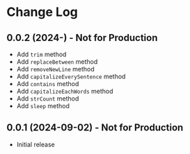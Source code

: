# Change Log

## 0.0.2 (2024-) - Not for Production

- Add `trim` method
- Add `replaceBetween` method
- Add `removeNewLine` method
- Add `capitalizeEverySentence` method
- Add `contains` method
- Add `capitalizeEachWords` method
- Add `strCount` method
- Add `sleep` method

## 0.0.1 (2024-09-02) - Not for Production

- Initial release
